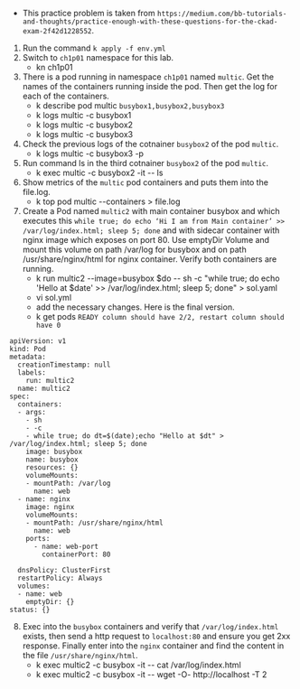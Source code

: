 - This practice problem is taken from `https://medium.com/bb-tutorials-and-thoughts/practice-enough-with-these-questions-for-the-ckad-exam-2f42d1228552`.
1. Run the command `k apply -f env.yml`
2. Switch to `ch1p01` namespace for this lab.
    -  kn ch1p01
3. There is a pod running in namespace `ch1p01` named `multic`. Get the names of the containers running inside the pod. Then get the log for each of the containers.
    - k describe pod multic `busybox1,busybox2,busybox3`
    - k logs multic -c busybox1
    - k logs multic -c busybox2
    - k logs multic -c busybox3
4.  Check the previous logs of the cotnainer `busybox2` of the pod `multic`.
    - k logs multic -c busybox3 -p
5.  Run command ls in the third cotnainer `busybox2` of the pod `multic`.
    - k exec multic -c busybox2 -it -- ls
6. Show metrics of the `multic` pod containers and puts them into the file.log.
    - k top pod multic --containers > file.log
7. Create a Pod named `multic2` with main container busybox and which executes this `while true; do echo ‘Hi I am from Main container’ >> /var/log/index.html; sleep 5; done` and with sidecar container with nginx image which exposes on port 80. Use emptyDir Volume and mount this volume on path /var/log for busybox and on path /usr/share/nginx/html for nginx container. Verify both containers are running.
    - k run multic2 --image=busybox $do  -- sh -c "while true; do echo 'Hello at $date' >> /var/log/index.html; sleep 5; done" > sol.yaml
    - vi sol.yml
    - add the necessary changes. Here is the final version.
    - k get pods `READY column should have 2/2, restart column should have 0`

```
apiVersion: v1
kind: Pod
metadata:
  creationTimestamp: null
  labels:
    run: multic2
  name: multic2
spec:
  containers:
  - args:
    - sh
    - -c
    - while true; do dt=$(date);echo "Hello at $dt" > /var/log/index.html; sleep 5; done
    image: busybox
    name: busybox
    resources: {}
    volumeMounts:
    - mountPath: /var/log
      name: web
  - name: nginx
    image: nginx
    volumeMounts:
    - mountPath: /usr/share/nginx/html
      name: web
    ports:
      - name: web-port
        containerPort: 80

  dnsPolicy: ClusterFirst
  restartPolicy: Always
  volumes:
  - name: web
    emptyDir: {}
status: {}

```
8. Exec into the `busybox` containers and verify that `/var/log/index.html` exists, then send a http request to `localhost:80` and ensure you get 2xx response. Finally enter into the `nginx` container and find the content in the file `/usr/share/nginx/html`.
    - k exec multic2 -c busybox -it -- cat /var/log/index.html
    - k exec multic2 -c busybox -it -- wget -O- http://localhost -T 2